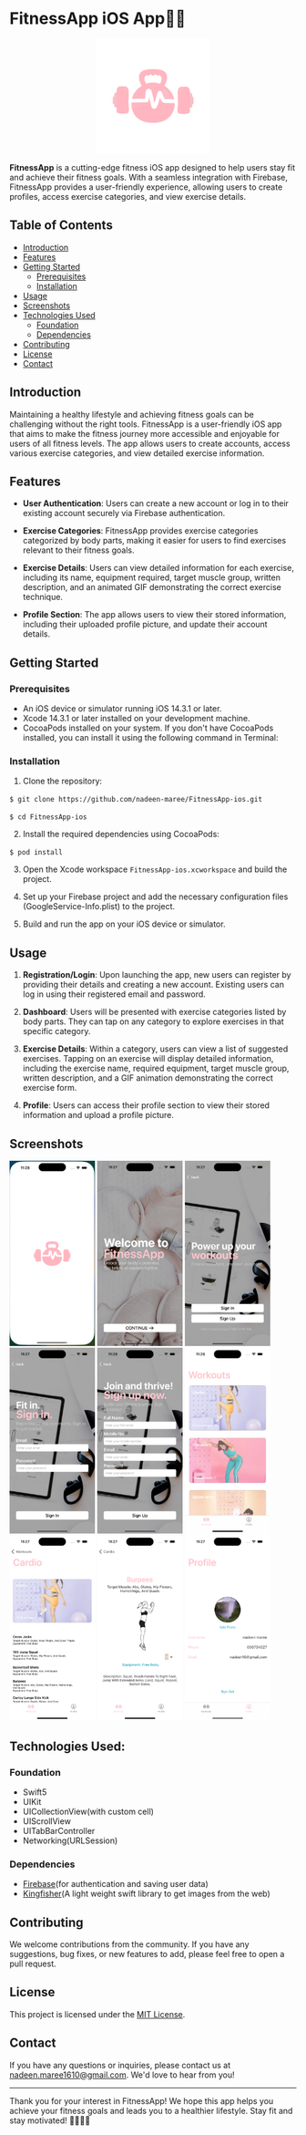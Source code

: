 # FitnessApp iOS App🏋️‍♀️

<p align="center">
 <img width="200" alt="Icon-60@3x" src="https://github.com/nadeen-maree/FitnessApp-ios/blob/main/Screenshots/logo.png">
</p>

**FitnessApp** is a cutting-edge fitness iOS app designed to help users stay fit and achieve their fitness goals. With a seamless integration with Firebase, FitnessApp provides a user-friendly experience, allowing users to create profiles, access exercise categories, and view exercise details.

## Table of Contents

- [Introduction](#introduction)
- [Features](#features)
- [Getting Started](#getting-started)
  - [Prerequisites](#prerequisites)
  - [Installation](#installation)
- [Usage](#usage)
- [Screenshots](#screenshots)
- [Technologies Used](#technologies-used)
  - [Foundation](#Foundation)
  - [Dependencies](#Dependencies)
- [Contributing](#contributing)
- [License](#license)
- [Contact](#contact)

## Introduction

Maintaining a healthy lifestyle and achieving fitness goals can be challenging without the right tools. FitnessApp is a user-friendly iOS app that aims to make the fitness journey more accessible and enjoyable for users of all fitness levels. The app allows users to create accounts, access various exercise categories, and view detailed exercise information.

## Features

- **User Authentication**: Users can create a new account or log in to their existing account securely via Firebase authentication.

- **Exercise Categories**: FitnessApp provides exercise categories categorized by body parts, making it easier for users to find exercises relevant to their fitness goals.

- **Exercise Details**: Users can view detailed information for each exercise, including its name, equipment required, target muscle group, written description, and an animated GIF demonstrating the correct exercise technique.

- **Profile Section**: The app allows users to view their stored information, including their uploaded profile picture, and update their account details.

## Getting Started

### Prerequisites

- An iOS device or simulator running iOS 14.3.1 or later.
- Xcode 14.3.1 or later installed on your development machine.
- CocoaPods installed on your system. If you don't have CocoaPods installed, you can install it using the following command in Terminal:

### Installation

1. Clone the repository:
   
`$ git clone https://github.com/nadeen-maree/FitnessApp-ios.git`

`$ cd FitnessApp-ios`

2. Install the required dependencies using CocoaPods:

`$ pod install`

3. Open the Xcode workspace `FitnessApp-ios.xcworkspace` and build the project.

4. Set up your Firebase project and add the necessary configuration files (GoogleService-Info.plist) to the project.

5. Build and run the app on your iOS device or simulator.

## Usage

1. **Registration/Login**: Upon launching the app, new users can register by providing their details and creating a new account. Existing users can log in using their registered email and password.

2. **Dashboard**: Users will be presented with exercise categories listed by body parts. They can tap on any category to explore exercises in that specific category.

3. **Exercise Details**: Within a category, users can view a list of suggested exercises. Tapping on an exercise will display detailed information, including the exercise name, required equipment, target muscle group, written description, and a GIF animation demonstrating the correct exercise form.

4. **Profile**: Users can access their profile section to view their stored information and upload a profile picture.

## Screenshots

 <img width="150" alt="picture1" src="https://github.com/nadeen-maree/FitnessApp-ios/blob/main/Screenshots/picture1.png"> <img width="150" alt="picture2" src="https://github.com/nadeen-maree/FitnessApp-ios/blob/main/Screenshots/picture2.png">
 <img width="150" alt="picture3" src="https://github.com/nadeen-maree/FitnessApp-ios/blob/main/Screenshots/picture3.png">
 <img width="150" alt="picture4" src="https://github.com/nadeen-maree/FitnessApp-ios/blob/main/Screenshots/picture4.png">
 <img width="150" alt="picture5" src="https://github.com/nadeen-maree/FitnessApp-ios/blob/main/Screenshots/picture5.png">
 <img width="150" alt="picture6" src="https://github.com/nadeen-maree/FitnessApp-ios/blob/main/Screenshots/picture6.png">
 <img width="150" alt="picture7" src="https://github.com/nadeen-maree/FitnessApp-ios/blob/main/Screenshots/picture7.png">
 <img width="150" alt="picture8" src="https://github.com/nadeen-maree/FitnessApp-ios/blob/main/Screenshots/picture8.png">
 <img width="150" alt="picture9" src="https://github.com/nadeen-maree/FitnessApp-ios/blob/main/Screenshots/picture9.png">


## Technologies Used:

### Foundation
- Swift5
- UIKit
- UICollectionView(with custom cell)
- UIScrollView
- UITabBarController
- Networking(URLSession)
  
### Dependencies 
- [Firebase](https://firebase.google.com)(for authentication and saving user data)
- [Kingfisher](https://github.com/onevcat/Kingfisher)(A light weight swift library to get images from the web)


## Contributing

We welcome contributions from the community. If you have any suggestions, bug fixes, or new features to add, please feel free to open a pull request.

## License

This project is licensed under the [MIT License](LICENSE).

## Contact

If you have any questions or inquiries, please contact us at nadeen.maree1610@gmail.com. We'd love to hear from you!

---

Thank you for your interest in FitnessApp! We hope this app helps you achieve your fitness goals and leads you to a healthier lifestyle. Stay fit and stay motivated! 🏋️‍♀️🏃‍♂️

